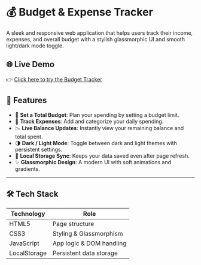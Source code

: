 # 💰 Budget & Expense Tracker

A sleek and responsive web application that helps users track their income, expenses, and overall budget with a stylish glassmorphic UI and smooth light/dark mode toggle.

## 🌐 Live Demo

👉 [Click here to try the Budget Tracker](https://ayushmaap.github.io/Budget-Tracker/)


## 🚀 Features

- 🎯 **Set a Total Budget**: Plan your spending by setting a budget limit.
- 🧾 **Track Expenses**: Add and categorize your daily spending.
- 📉 **Live Balance Updates**: Instantly view your remaining balance and total spent.
- 🌗 **Dark / Light Mode**: Toggle between dark and light themes with persistent settings.
- 💾 **Local Storage Sync**: Keeps your data saved even after page refresh.
- ✨ **Glassmorphic Design**: A modern UI with soft animations and gradients.

---

## 🛠 Tech Stack

| Technology | Role                      |
|------------|---------------------------|
| HTML5      | Page structure            |
| CSS3       | Styling & Glassmorphism   |
| JavaScript | App logic & DOM handling  |
| LocalStorage | Persistent data storage |


